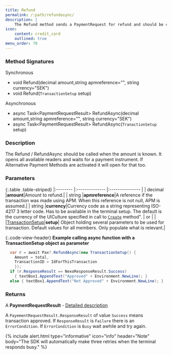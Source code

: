 ```yaml
---
title: Refund
permalink: /:path/refundasync/
description: |
    The Refund method sends a PaymentRequest for refund and should be called when the amount is known.
icon:
    content: credit_card
    outlined: true
menu_order: 70
---
```

### Method Signatures

Synchronous

*   void Refund(decimal amount,string apmreference="", string currency="SEK")
*   void Refund(`TransactionSetup` setup)

Asynchronous

*   async Task\<PaymentRequestResult\> RefundAsync(decimal amount,string apmreference="", string currency="SEK")
*   async Task\<PaymentRequestResult\> RefundAsync(`TranactionSetup` setup)

### Description

The Refund / RefundAsync should be called when the amount is known. It opens all available readers and waits for a payment instrument. If Alternative Payment Methods are activated it will open for that too.

### Parameters

{:.table .table-striped}
|:-------- |:-------------- |:--------------- |
| decimal |**amount**|Amount to refund.|
| string |**apmreference**|A reference if the transaction was made using APM. When this reference is not null, APM is assumed.|
| string |**currency**|Currency code as a string representing ISO-4217 3 letter code. Has to be available in the terminal setup. The default is the currency of the UICulture specified in call to [`Create`][create] method".
| or | |
|[TransactionSetup][transactionsetup]|**setup**| Object holding several parameters to be used for transaction. Default values for all members. Only populate what is relevant.|

{:.code-view-header}
**Example calling async function with a TransactionSetup object as parameter**

```c#
  var r = await Pax?.RefundAsync(new TransactionSetup() { 
    Amount = total,
    TransactionID = IdForThisTransaction
    });
  if (r.ResponseResult == NexoResponseResult.Success) 
    { textBox1.AppendText("Approved" + Environment.NewLine); }
  else { textBox1.AppendText("Not Approved" + Environment.NewLine); }
```

### Returns

A **PaymentRequestResult** - [Detailed description][paymentrequestresult]

A `PayementRequestResult.ResponseResult` of value `Success` means transaction approved.
If `ResponseResult` is `Failure` there is an `ErrorCondition`. If `ErrorCondition` is `Busy` wait awhile and try again.

{% include alert.html type="informative" icon="info" header="Note"
body="The SDK will automatically make three retries when the terminal responds busy."
%}

[transactionsetup]: /pax-terminal/NET/includes/transactionsetup
[paymentrequestresult]: /pax-terminal/NET/includes/paymentrequestresult
[create]: /pax-terminal/NET/SwpTrmLib/Methods/essential/create
